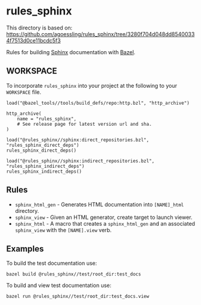 # rules_sphinx

This directory is based on:
https://github.com/agoessling/rules_sphinx/tree/3280f704d048dd85400334f7513d0ce11bcdc5f3

Rules for building [Sphinx](https://www.sphinx-doc.org/en/master/) documentation with
[Bazel](https://bazel.build/).

## WORKSPACE
To incorporate `rules_sphinx` into your project at the following to your `WORKSPACE` file.

```Starlark
load("@bazel_tools//tools/build_defs/repo:http.bzl", "http_archive")

http_archive(
    name = "rules_sphinx",
    # See release page for latest version url and sha.
)

load("@rules_sphinx//sphinx:direct_repositories.bzl", "rules_sphinx_direct_deps")
rules_sphinx_direct_deps()

load("@rules_sphinx//sphinx:indirect_repositories.bzl", "rules_sphinx_indirect_deps")
rules_sphinx_indirect_deps()
```

## Rules

* `sphinx_html_gen` - Generates HTML documentation into `[NAME]_html` directory.
* `sphinx_view` - Given an HTML generator, create target to launch viewer.
* `sphinx_html` - A macro that creates a `sphinx_html_gen` and an associated `sphinx_view` with the
`[NAME].view` verb.

## Examples

To build the test documentation use:

```shell
bazel build @rules_sphinx//test/root_dir:test_docs
```

To build and view test documentation use:

```shell
bazel run @rules_sphinx//test/root_dir:test_docs.view
```
